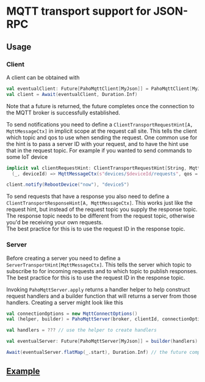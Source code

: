 # MQTT transport support for JSON-RPC

## Usage

### Client

A client can be obtained with 

```scala
val eventualClient: Future[PahoMqttClient[MyJson]] = PahoMqttClient[MyJson](brokerUri, clientId, timeout, connectionOptions)
val client = Await(eventualClient, Duration.Inf)
```

Note that a future is returned, the future completes once the connection to the MQTT broker is successfully established.

To send notifications you need to define a `ClientTransportRequestHint[A, MqttMessageCtx]` in implicit scope at the request call site.
This tells the client which topic and qos to use when sending the request. 
One common use for the hint is to pass a server ID with your request, and to have the hint use that in the request topic.
For example if you wanted to send commands to some IoT device

```scala
implicit val clientRequestHint: ClientTransportRequestHint[String, MqttMessageCtx] =
  (_, deviceId) => MqttMessageCtx(s"devices/$deviceId/requests", qos = 1, retain = false)

client.notify(RebootDevice("now"), "device5")
```

To send requests that have a response you also need to define a `ClientTransportResponseHint[A, MqttMessageCtx]`.
This works just like the request hint, but instead of the request topic you supply the response topic. 
The response topic needs to be different from the request topic, otherwise you'd be receiving your own requests.   
The best practice for this is to use the request ID in the response topic.

### Server

Before creating a server you need to define a `ServerTransportHint[MqttMessageCtx]`.
This tells the server which topic to subscribe to for incoming requests and to which topic to publish responses.
The best practice for this is to use the request ID in the response topic.

Invoking `PahoMqttServer.apply` returns a handler helper to help construct request handlers and a builder function that will returns a server from those handlers.
Creating a server might look like this

```scala
val connectionOptions = new MqttConnectOptions()
val (helper, builder) = PahoMqttServer(broker, clientId, connectionOptions)

val handlers = ??? // use the helper to create handlers

val eventualServer: Future[PahoMqttServer[MyJson]] = builder(handlers) // the future completes when the connection to the MQTT broker has been established

Await(eventualServer.flatMap(_.start), Duration.Inf) // the future completes when the subscription to the request topic has been established 
```

## [Example](sample/src/com/lightform/mercury/mqtt/paho/sample/Main.scala)
